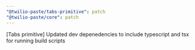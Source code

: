 ```yaml
---
"@twilio-paste/tabs-primitive": patch
"@twilio-paste/core": patch
---
```


[Tabs primitive] Updated dev depenedencies to include typescript and tsx for running build scripts
